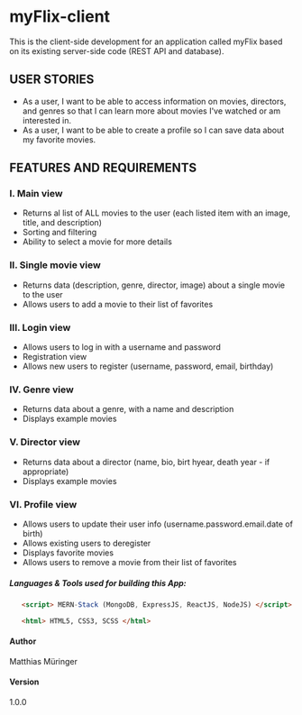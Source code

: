 # myFlix-client

This is the client-side development for an application called myFlix based on its existing server-side code (REST API and database).

## USER STORIES

- As a user, I want to be able to access information on movies, directors, and genres so that I can learn more about movies I've watched or am interested in.
- As a user, I want to be able to create a profile so I can save data about my favorite movies.

## FEATURES AND REQUIREMENTS

### I. Main view

* Returns al list of ALL movies to the user (each listed item with an image, title, and description)
* Sorting and filtering
* Ability to select a movie for more details

### II. Single movie view

* Returns data (description, genre, director, image) about a single movie to the user
* Allows users to add a movie to their list of favorites

### III. Login view

* Allows users to log in with a username and password
* Registration view
* Allows new users to register (username, password, email, birthday)

### IV. Genre view

* Returns data about a genre, with a name and description
* Displays example movies

### V. Director view

* Returns data about a director (name, bio, birt hyear, death year - if appropriate)
* Displays example movies

### VI. Profile view

* Allows users to update their user info (username.password.email.date of birth)
* Allows existing users to deregister
* Displays favorite movies
* Allows users to remove a movie from their list of favorites

##### Languages & Tools used for building this App:
```html
   <script> MERN-Stack (MongoDB, ExpressJS, ReactJS, NodeJS) </script>
 ```
```html
   <html> HTML5, CSS3, SCSS </html>
 ```
 
 #### Author
 
 Matthias Müringer
 
 
#### Version
 
 1.0.0
